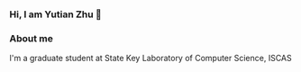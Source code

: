 ### Hi, I am Yutian Zhu 👋

### About me

I'm a graduate student at State Key Laboratory of Computer Science, ISCAS
